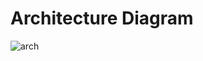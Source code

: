 Architecture Diagram
====

![arch](https://my-storage.oss-cn-shanghai.aliyuncs.com/picgo/20211105102531.png)
